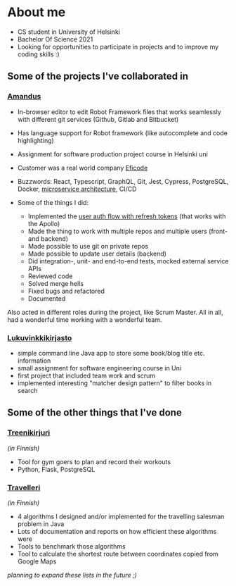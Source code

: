 # About me
- CS student in University of Helsinki
- Bachelor Of Science 2021
- Looking for opportunities to participate in projects and to improve my coding skills :)

## Some of the projects I've collaborated in

### [Amandus](https://github.com/Ohtu-project-Eficode/Amandus)
- In-browser editor to edit Robot Framework files that works seamlessly with different git services (Github, Gitlab and Bitbucket)
- Has language support for Robot framework (like autocomplete and code highlighting)
- Assignment for software production project course in Helsinki uni
- Customer was a real world company [Eficode](https://www.eficode.com/)
- Buzzwords: React, Typescript, GraphQL, Git, Jest, Cypress, PostgreSQL, Docker, [microservice architecture](https://github.com/Ohtu-project-Eficode/Amandus/blob/staging/documentation/imgs/architecture.png), CI/CD


- Some of the things I did:
    - Implemented the [user auth flow with refresh tokens](https://github.com/Ohtu-project-Eficode/Amandus/wiki/User-auth-token-flow) (that works with the Apollo)
    - Made the thing to work with multiple repos and multiple users (front- and backend)
    - Made possible to use git on private repos
    - Made possible to update user details (backend)
    - Did integration-, unit- and end-to-end tests, mocked external service APIs
    - Reviewed code
    - Solved merge hells
    - Fixed bugs and refactored
    - Documented

Also acted in different roles during the project, like Scrum Master.
All in all, had a wonderful time working with a wonderful team.

### [Lukuvinkkikirjasto](https://github.com/ahojukka5/lukuvinkkikirjasto/)
- simple command line Java app to store some book/blog title etc. information 
- small assignment for software engineering course in Uni
- first project that included team work and scrum
- implemented interesting "matcher design pattern" to filter books in search

## Some of the other things that I've done

### [Treenikirjuri](https://github.com/jkotima/treenikirjuri) 
*(in Finnish)*
- Tool for gym goers to plan and record their workouts
- Python, Flask, PostgreSQL

### [Travelleri](https://github.com/jkotima/travelleri) 
*(in Finnish)*
- 4 algorithms I designed and/or implemented for the travelling salesman problem in Java
- Lots of documentation and reports on how efficient these algorithms were 
- Tools to benchmark those algorithms
- Tool to calculate the shortest route between coordinates copied from Google Maps

*planning to expand these lists in the future ;)*
